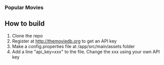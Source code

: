 ### Popular Movies

## How to build

1. Clone the repo
2. Register at http://themoviedb.org to get an API key
3. Make a config.properties file at /app/src/main/assets folder
4. Add a line "api_key=xxx" to the file. Change the xxx using your own API key  
